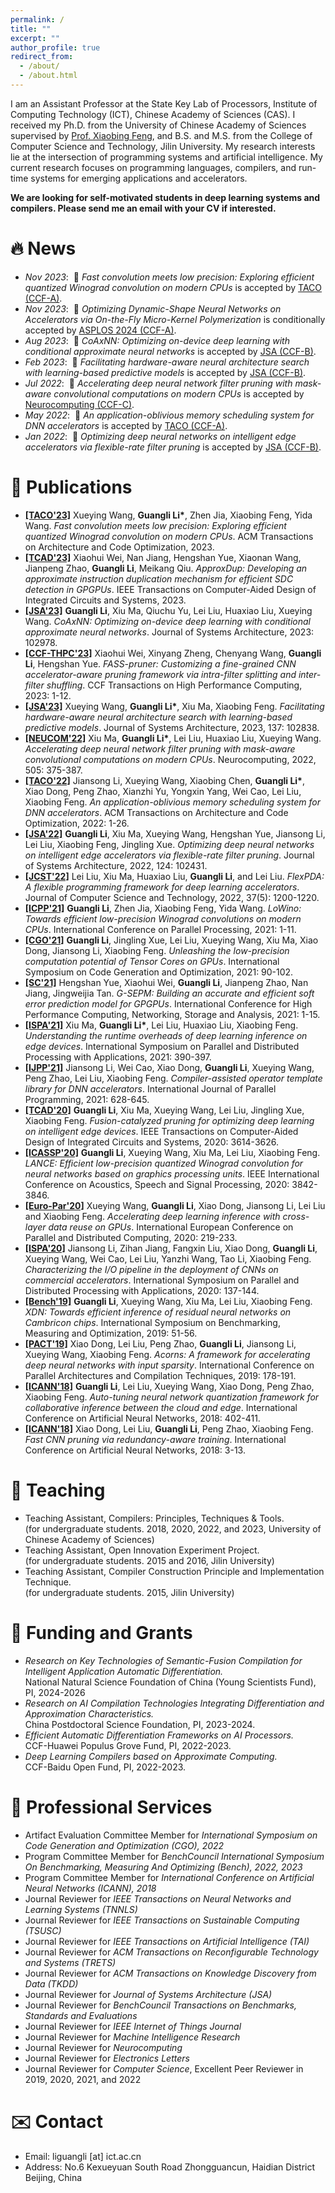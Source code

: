 ```yaml
---
permalink: /
title: ""
excerpt: ""
author_profile: true
redirect_from: 
  - /about/
  - /about.html
---
```


<span class='anchor' id='about-me'></span>
I am an Assistant Professor at the State Key Lab of Processors, Institute of Computing Technology (ICT), Chinese Academy of Sciences (CAS). I received my Ph.D. from the University of Chinese Academy of Sciences supervised by [Prof. Xiaobing Feng][3], and B.S. and M.S. from the College of Computer Science and Technology, Jilin University. My research interests lie at the intersection of programming systems and artificial intelligence. My current research focuses on programming languages, compilers, and run-time systems for emerging applications and accelerators.

**We are looking for self-motivated students in deep learning systems and compilers. Please send me an email with your CV if interested.**  

# 🔥 News
- *Nov 2023*: &nbsp;🎉 *Fast convolution meets low precision: Exploring efficient quantized Winograd convolution on modern CPUs* is accepted by [TACO (CCF-A)][108].   
- *Nov 2023*: &nbsp;🎉 *Optimizing Dynamic-Shape Neural Networks on Accelerators via On-the-Fly Micro-Kernel Polymerization* is conditionally accepted by [ASPLOS 2024 (CCF-A)][999].
- *Aug 2023*: &nbsp;🎉 *CoAxNN: Optimizing on-device deep learning with conditional approximate neural networks* is accepted by [JSA (CCF-B)][106].
- *Feb 2023*: &nbsp;🎉 *Facilitating hardware-aware neural architecture search with learning-based predictive models* is accepted by [JSA (CCF-B)][106].
- *Jul 2022*: &nbsp;🎉 *Accelerating deep neural network filter pruning with mask-aware convolutional computations on modern CPUs* is accepted by [Neurocomputing (CCF-C)][109].
- *May 2022*: &nbsp;🎉 *An application-oblivious memory scheduling system for DNN accelerators* is accepted by [TACO (CCF-A)][108].
- *Jan 2022*: &nbsp;🎉 *Optimizing deep neural networks on intelligent edge accelerators via flexible-rate filter pruning* is accepted by [JSA (CCF-B)][106]. 

# 📝 Publications 

* **[[TACO'23]][999]** Xueying Wang, **Guangli Li\***, Zhen Jia, Xiaobing Feng, Yida Wang. *Fast convolution meets low precision: Exploring efficient quantized Winograd convolution on modern CPUs*. ACM Transactions on Architecture and Code Optimization, 2023.
* **[[TCAD'23]][999]** Xiaohui Wei, Nan Jiang, Hengshan Yue, Xiaonan Wang, Jianpeng Zhao, **Guangli Li**, Meikang Qiu. *ApproxDup: Developing an approximate instruction duplication mechanism for efficient SDC detection in GPGPUs*. IEEE Transactions on Computer-Aided Design of Integrated Circuits and Systems, 2023.  
* **[[JSA'23]][999]** **Guangli Li**, Xiu Ma, Qiuchu Yu, Lei Liu, Huaxiao Liu, Xueying Wang. *CoAxNN: Optimizing on-device deep learning with conditional approximate neural networks*. Journal of Systems Architecture, 2023: 102978.
* **[[CCF-THPC'23]][999]** Xiaohui Wei, Xinyang Zheng, Chenyang Wang, **Guangli Li**, Hengshan Yue. *FASS-pruner: Customizing a fine-grained CNN accelerator-aware pruning framework via intra-filter splitting and inter-filter shuffling*. CCF Transactions on High Performance Computing, 2023: 1-12.
* **[[JSA'23]][999]** Xueying Wang, **Guangli Li\***, Xiu Ma, Xiaobing Feng. *Facilitating hardware-aware neural architecture search with learning-based predictive models*. Journal of Systems Architecture, 2023, 137: 102838.
* **[[NEUCOM'22]][999]** Xiu Ma, **Guangli Li\***, Lei Liu, Huaxiao Liu, Xueying Wang. *Accelerating deep neural network filter pruning with mask-aware convolutional computations on modern CPUs*. Neurocomputing, 2022, 505: 375-387.
* **[[TACO'22]][999]** Jiansong Li, Xueying Wang, Xiaobing Chen, **Guangli Li\***, Xiao Dong, Peng Zhao, Xianzhi Yu, Yongxin Yang, Wei Cao, Lei Liu, Xiaobing Feng. *An application-oblivious memory scheduling system for DNN accelerators*. ACM Transactions on Architecture and Code Optimization, 2022: 1-26.
* **[[JSA'22]][999]** **Guangli Li**, Xiu Ma, Xueying Wang, Hengshan Yue, Jiansong Li, Lei Liu, Xiaobing Feng, Jingling Xue. *Optimizing deep neural networks on intelligent edge accelerators via flexible-rate filter pruning*. Journal of Systems Architecture, 2022, 124: 102431.
* **[[JCST'22]][999]** Lei Liu, Xiu Ma, Huaxiao Liu, **Guangli Li**, and Lei Liu. *FlexPDA: A flexible programming framework for deep learning accelerators*. Journal of Computer Science and Technology, 2022, 37(5): 1200-1220.
* **[[ICPP'21]][999]** **Guangli Li**, Zhen Jia, Xiaobing Feng, Yida Wang. *LoWino: Towards efficient low-precision Winograd convolutions on modern CPUs*. International Conference on Parallel Processing, 2021: 1-11.
* **[[CGO'21]][999]** **Guangli Li**, Jingling Xue, Lei Liu, Xueying Wang, Xiu Ma, Xiao Dong, Jiansong Li, Xiaobing Feng. *Unleashing the low-precision computation potential of Tensor Cores on GPUs*. International Symposium on Code Generation and Optimization, 2021: 90-102.
* **[[SC'21]][999]** Hengshan Yue, Xiaohui Wei, **Guangli Li**, Jianpeng Zhao, Nan Jiang, Jingweijia Tan. *G-SEPM: Building an accurate and efficient soft error prediction model for GPGPUs*.  International Conference for High Performance Computing, Networking, Storage and Analysis, 2021: 1-15.
* **[[ISPA'21]][999]** Xiu Ma, **Guangli Li\***, Lei Liu, Huaxiao Liu, Xiaobing Feng. *Understanding the runtime overheads of deep learning inference on edge devices*. International Symposium on Parallel and Distributed Processing with Applications, 2021: 390-397.
* **[[IJPP'21]][999]** Jiansong Li, Wei Cao, Xiao Dong, **Guangli Li**, Xueying Wang, Peng Zhao, Lei Liu, Xiaobing Feng. *Compiler-assisted operator template library for DNN accelerators*. International Journal of Parallel Programming, 2021: 628-645.
* **[[TCAD'20]][999]** **Guangli Li**, Xiu Ma, Xueying Wang, Lei Liu, Jingling Xue, Xiaobing Feng. *Fusion-catalyzed pruning for optimizing deep learning on intelligent edge devices*. IEEE Transactions on Computer-Aided Design of Integrated Circuits and Systems, 2020: 3614-3626.  
* **[[ICASSP'20]][999]** **Guangli Li**, Xueying Wang, Xiu Ma, Lei Liu, Xiaobing Feng. *LANCE: Efficient low-precision quantized Winograd convolution for neural networks based on graphics processing units*. IEEE International Conference on Acoustics, Speech and Signal Processing, 2020: 3842-3846.
* **[[Euro-Par'20]][999]** Xueying Wang, **Guangli Li**, Xiao Dong, Jiansong Li, Lei Liu and Xiaobing Feng. *Accelerating deep learning inference with cross-layer data reuse on GPUs*. International European Conference on Parallel and Distributed Computing, 2020: 219-233.
* **[[ISPA'20]][999]** Jiansong Li, Zihan Jiang, Fangxin Liu, Xiao Dong, **Guangli Li**, Xueying Wang, Wei Cao, Lei Liu, Yanzhi Wang, Tao Li, Xiaobing Feng. *Characterizing the I/O pipeline in the deployment of CNNs on commercial accelerators*. International Symposium on Parallel and Distributed Processing with Applications, 2020: 137-144.
* **[[Bench'19]][999]** **Guangli Li**, Xueying Wang, Xiu Ma, Lei Liu, Xiaobing Feng. *XDN: Towards efficient inference of residual neural networks on Cambricon chips*. International Symposium on Benchmarking, Measuring and Optimization, 2019: 51-56.
* **[[PACT'19]][999]** Xiao Dong, Lei Liu, Peng Zhao, **Guangli Li**, Jiansong Li, Xueying Wang, Xiaobing Feng. *Acorns: A framework for accelerating deep neural networks with input sparsity*. International Conference on Parallel Architectures and Compilation Techniques, 2019: 178-191.
* **[[ICANN'18]][999]** **Guangli Li**, Lei Liu, Xueying Wang, Xiao Dong, Peng Zhao, Xiaobing Feng. *Auto-tuning neural network quantization framework for collaborative inference between the cloud and edge*. International Conference on Artificial Neural Networks, 2018: 402-411.
* **[[ICANN'18]][999]** Xiao Dong, Lei Liu, **Guangli Li**, Peng Zhao, Xiaobing Feng. *Fast CNN pruning via redundancy-aware training*. International Conference on Artificial Neural Networks, 2018: 3-13.

# 📖 Teaching
* Teaching Assistant, Compilers: Principles, Techniques & Tools.   
  (for undergraduate students. 2018, 2020, 2022, and 2023, University of Chinese Academy of Sciences)
* Teaching Assistant, Open Innovation Experiment Project.   
  (for undergraduate students. 2015 and 2016, Jilin University)
* Teaching Assistant, Compiler Construction Principle and Implementation Technique.   
  (for undergraduate students. 2015, Jilin University)

# 📑 Funding and Grants
* *Research on Key Technologies of Semantic-Fusion Compilation for Intelligent Application Automatic Differentiation.*  
National Natural Science Foundation of China (Young Scientists Fund), PI, 2024-2026
* *Research on AI Compilation Technologies Integrating Differentiation and Approximation Characteristics.*  
China Postdoctoral Science Foundation, PI, 2023-2024.
* *Efficient Automatic Differentiation Frameworks on AI Processors.*  
CCF-Huawei Populus Grove Fund, PI, 2022-2023.
* *Deep Learning Compilers based on Approximate Computing.*  
CCF-Baidu Open Fund, PI, 2022-2023.

# 🏢 Professional Services
* Artifact Evaluation Committee Member for *International Symposium on Code Generation and Optimization (CGO), 2022*  
* Program Committee Member for *BenchCouncil International Symposium On Benchmarking, Measuring And Optimizing (Bench), 2022, 2023*  
* Program Committee Member for *International Conference on Artificial Neural Networks (ICANN), 2018*  
* Journal Reviewer for *IEEE Transactions on Neural Networks and Learning Systems (TNNLS)* 
* Journal Reviewer for *IEEE Transactions on Sustainable Computing (TSUSC)*
* Journal Reviewer for *IEEE Transactions on Artificial Intelligence (TAI)* 
* Journal Reviewer for *ACM Transactions on Reconfigurable Technology and Systems (TRETS)*
* Journal Reviewer for *ACM Transactions on Knowledge Discovery from Data (TKDD)*
* Journal Reviewer for *Journal of Systems Architecture (JSA)*
* Journal Reviewer for *BenchCouncil Transactions on Benchmarks, Standards and Evaluations*
* Journal Reviewer for *IEEE Internet of Things Journal*
* Journal Reviewer for *Machine Intelligence Research* 
* Journal Reviewer for *Neurocomputing* 
* Journal Reviewer for *Electronics Letters*
* Journal Reviewer for *Computer Science*, Excellent Peer Reviewer in 2019, 2020, 2021, and 2022

# ✉️ Contact
* Email: liguangli [at] ict.ac.cn
* Address: No.6 Kexueyuan South Road Zhongguancun, Haidian District Beijing, China

[1]:http://ccst.jlu.edu.cn/info/1026/2144.htm
[2]:http://ccst.jlu.edu.cn/info/1312/12891.htm
[3]:http://people.ucas.ac.cn/~fengxiaobing
[4]:http://www.ict.ac.cn/
[5]:http://www.carch.ac.cn/
[6]:http://ccst.jlu.edu.cn/info/1026/2150.htm
[101]:http://www.benchcouncil.org/bench19/index.html
[102]:https://2020.euro-par.org/
[103]:https://conf.researchr.org/home/cgo-2021
[104]:https://oaciss.uoregon.edu/icpp21/index.php
[105]:http://www.cloud-conf.net/ispa2021/
[106]:https://www.sciencedirect.com/journal/journal-of-systems-architecture
[107]:https://jcst.ict.ac.cn/EN/1000-9000/home.shtml
[108]:https://dl.acm.org/journal/taco
[109]:https://www.journals.elsevier.com/neurocomputing
[999]:https://liguangli.me
